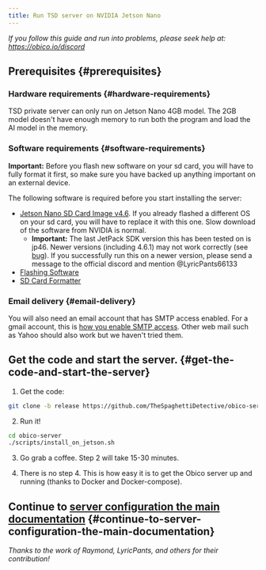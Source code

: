 ```yaml
---
title: Run TSD server on NVIDIA Jetson Nano
---
```



*If you follow this guide and run into problems, please seek help at: https://obico.io/discord*

## Prerequisites {#prerequisites}

### Hardware requirements {#hardware-requirements}

TSD private server can only run on Jetson Nano 4GB model. The 2GB model doesn't have enough memory to run both the program and load the AI model in the memory.

### Software requirements {#software-requirements}

**Important:** Before you flash new software on your sd card, you will have to fully format it first, so make sure you have backed up anything important on an external device.

The following software is required before you start installing the server:

- [Jetson Nano SD Card Image v4.6](https://developer.download.nvidia.com/embedded/L4T/r32_Release_v6.1/Jeston_Nano/jetson-nano-jp46-sd-card-image.zip). If you already flashed a different OS on your sd card, you will have to replace it with this one. Slow download of the software from NVIDIA is normal.
  - **Important:** The last JetPack SDK version this has been tested on is jp46. Newer versions (including 4.6.1) may not work correctly (see [bug](https://github.com/TheSpaghettiDetective/TheSpaghettiDetective/issues/552)). If you successfully run this on a newer version, please send a message to the official discord and mention @LyricPants66133
- [Flashing Software](https://www.balena.io/etcher/)
- [SD Card Formatter](https://www.sdcard.org/downloads/formatter/)

### Email delivery {#email-delivery}

You will also need an email account that has SMTP access enabled. For a gmail account, this is [how you enable SMTP access](https://support.google.com/accounts/answer/6010255?hl=en). Other web mail such as Yahoo
should also work but we haven't tried them.

## Get the code and start the server. {#get-the-code-and-start-the-server}

1. Get the code:

```bash
git clone -b release https://github.com/TheSpaghettiDetective/obico-server.git
```

2. Run it!

```bash
cd obico-server
./scripts/install_on_jetson.sh
```

3. Go grab a coffee. Step 2 will take 15-30 minutes.

4. There is no step 4. This is how easy it is to get the Obico server up and running (thanks to Docker and Docker-compose).

## Continue to [server configuration the main documentation](../../configure) {#continue-to-server-configuration-the-main-documentation}

*Thanks to the work of Raymond, LyricPants, and others for their contribution!*

